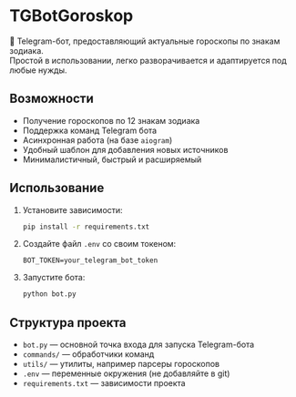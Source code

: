 # TGBotGoroskop

📆 Telegram-бот, предоставляющий актуальные гороскопы по знакам зодиака.  
Простой в использовании, легко разворачивается и адаптируется под любые нужды.

## Возможности

- Получение гороскопов по 12 знакам зодиака
- Поддержка команд Telegram бота
- Асинхронная работа (на базе `aiogram`)
- Удобный шаблон для добавления новых источников
- Минималистичный, быстрый и расширяемый

## Использование

1. Установите зависимости:
    ```bash
    pip install -r requirements.txt
    ```

2. Создайте файл `.env` со своим токеном:
    ```
    BOT_TOKEN=your_telegram_bot_token
    ```

3. Запустите бота:
    ```bash
    python bot.py
    ```

## Структура проекта

- `bot.py` — основной точка входа для запуска Telegram-бота
- `commands/` — обработчики команд
- `utils/` — утилиты, например парсеры гороскопов
- `.env` — переменные окружения (не добавляйте в git)
- `requirements.txt` — зависимости проекта


